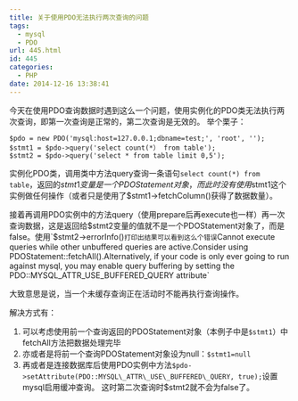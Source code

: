 ```yaml
---
title: 关于使用PDO无法执行两次查询的问题
tags:
  - mysql
  - PDO
url: 445.html
id: 445
categories:
  - PHP
date: 2014-12-16 13:38:41
---
```


今天在使用PDO查询数据时遇到这么一个问题，使用实例化的PDO类无法执行两次查询，即第一次查询是正常的，第二次查询是无效的。 举个栗子：

```
$pdo = new PDO('mysql:host=127.0.0.1;dbname=test;', 'root', '');
$stmt1 = $pdo->query('select count(*） from table');
$stmt2 = $pdo->query('select * from table limit 0,5');
```

<!-- more -->

实例化PDO类，调用类中方法query查询一条语句`select count(*) from table`，返回的$stmt1变量是一个PDOStatement对象，而此时没有使用$stmt1这个实例做任何操作（或者只是使用了$stmt1->fetchColumn()获得了数据数量）。

接着再调用PDO实例中的方法query（使用prepare后再execute也一样）再一次查询数据，这是返回给$stmt2变量的值就不是一个PDOStatement对象了，而是false。使用`$stmt2->errorInfo()`打印出结果可以看到这么个错误`Cannot execute queries while other unbuffered queries are active.Consider using PDOStatement::fetchAll().Alternatively, if your code is only ever going to run against mysql, you may enable query buffering by setting the PDO::MYSQL_ATTR_USE_BUFFERED_QUERY attribute`

大致意思是说，当一个未缓存查询正在活动时不能再执行查询操作。

解决方式有： 

1. 可以考虑使用前一个查询返回的PDOStatement对象（本例子中是`$stmt1`）中fetchAll方法把数据处理完毕 
2. 亦或者是将前一个查询PDOStatement对象设为null：`$stmt1=null`
3. 再或者是连接数据库后使用PDO实例中方法`$pdo->setAttribute(PDO::MYSQL\_ATTR\_USE\_BUFFERED\_QUERY, true);`设置mysql启用缓冲查询。 这时第二次查询时$stmt2就不会为false了。